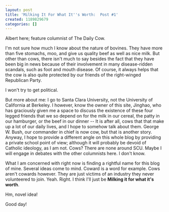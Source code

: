 ```yaml
---
layout: post
title: 'Milking It For What It''s Worth:  Post #1'
created: 1189829679
categories: []
---
```

Albert here; feature columnist of The Daily Cow.

I'm not sure how much I know about the nature of bovines. They have more than five stomachs, moo, and give us quality beef as well as nice milk. But other than cows, there isn't much to say besides the fact that they have been big in news because of their involvement in many disease-ridden scandals, such as foot and mouth disease. Of course, it always helps that the cow is also quite protected by our friends of the right-winged Republican Party.

I won't try to get political.

But more about me: I go to Santa Clara University, not the University of California at Berkeley.  I however, know the owner of this site, Jinghao, who has graciously given me a space to discuss the existence of these four legged friends that we so depend on for the milk in our cereal, the patty in our hamburger, or the beef in our dinner -- It is after all, cows that that make up a lot of our daily lives, and I hope to somehow talk about them.  George W. Bush, our commander in chief is now cow, but that is another story.  Anyway, I hope to provide a different angle on this whole blog by providing a private school point of view; although it will probably be devoid of Catholic ideology, as I am not. Cows? There are none around SCU. Maybe I will engage in debates with the other columnists here. I don't know.

What I am concerned with right now is finding a rightful name for this blog of mine.  Several ideas come to mind.  Coward is a word for example.  Cows aren't cowards however.  They are just victims of an industry they never volunteered to join.  Yeah.  Right.   I think I'll just be <b>Milking it for what it's worth</b>.

Hm, novel idea!

Good day!
